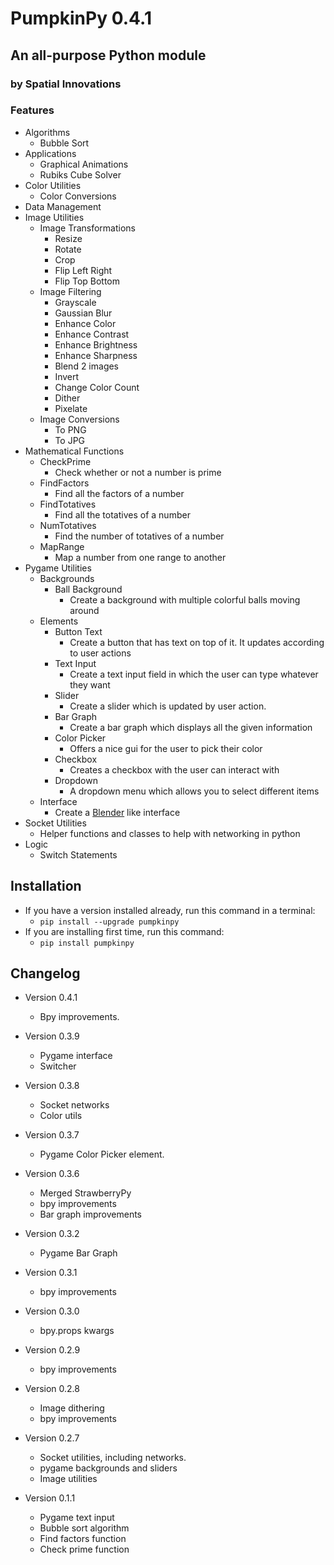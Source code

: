 # PumpkinPy 0.4.1
## An all-purpose Python module
### by Spatial Innovations

### Features
* Algorithms
  * Bubble Sort
* Applications
  * Graphical Animations
  * Rubiks Cube Solver
* Color Utilities
  * Color Conversions
* Data Management
* Image Utilities
  * Image Transformations
    * Resize
    * Rotate
    * Crop
    * Flip Left Right
    * Flip Top Bottom
  * Image Filtering
    * Grayscale
    * Gaussian Blur
    * Enhance Color
    * Enhance Contrast
    * Enhance Brightness
    * Enhance Sharpness
    * Blend 2 images
    * Invert
    * Change Color Count
    * Dither
    * Pixelate
  * Image Conversions
    * To PNG
    * To JPG
* Mathematical Functions
  * CheckPrime
    * Check whether or not a number is prime
  * FindFactors
    * Find all the factors of a number
  * FindTotatives
    * Find all the totatives of a number
  * NumTotatives
    * Find the number of totatives of a number
  * MapRange
    * Map a number from one range to another
* Pygame Utilities
  * Backgrounds
    * Ball Background
      * Create a background with multiple colorful balls moving around
  * Elements
    * Button Text
      * Create a button that has text on top of it. It updates according to user actions
    * Text Input
      * Create a text input field in which the user can type whatever they want
    * Slider
      * Create a slider which is updated by user action.
    * Bar Graph
      * Create a bar graph which displays all the given information
    * Color Picker
      * Offers a nice gui for the user to pick their color
    * Checkbox
      * Creates a checkbox with the user can interact with
    * Dropdown
      * A dropdown menu which allows you to select different items
  * Interface
    * Create a <a href="https://blender.org">Blender</a> like interface
* Socket Utilities
  * Helper functions and classes to help with networking in python
* Logic
  * Switch Statements

## Installation
* If you have a version installed already, run this command in a terminal:
  * `pip install --upgrade pumpkinpy`
* If you are installing first time, run this command:
  * `pip install pumpkinpy`

## Changelog
* Version 0.4.1
  * Bpy improvements.

* Version 0.3.9
  * Pygame interface
  * Switcher

* Version 0.3.8
  * Socket networks
  * Color utils

* Version 0.3.7
  * Pygame Color Picker element.

* Version 0.3.6
  * Merged StrawberryPy
  * bpy improvements
  * Bar graph improvements

* Version 0.3.2
  * Pygame Bar Graph

* Version 0.3.1
  * bpy improvements

* Version 0.3.0
  * bpy.props kwargs

* Version 0.2.9
  * bpy improvements

* Version 0.2.8
  * Image dithering
  * bpy improvements

* Version 0.2.7
  * Socket utilities, including networks.
  * pygame backgrounds and sliders
  * Image utilities

* Version 0.1.1
  * Pygame text input
  * Bubble sort algorithm
  * Find factors function
  * Check prime function
